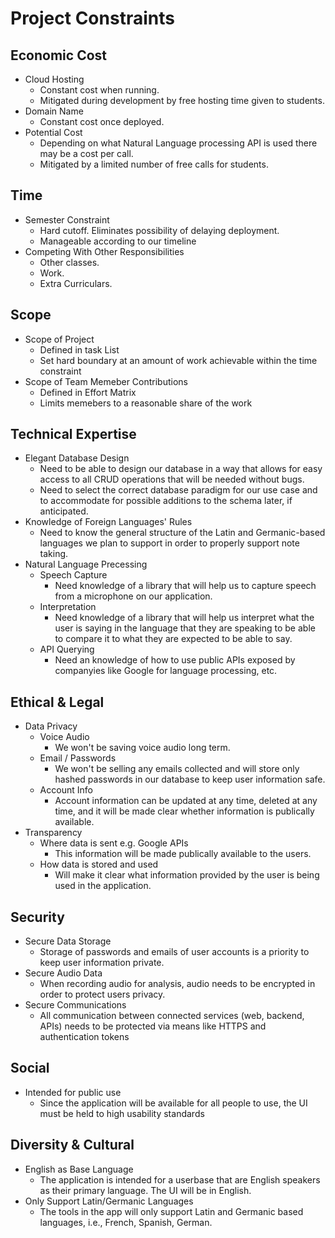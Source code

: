 # Project Constraints

## Economic Cost

* Cloud Hosting
  * Constant cost when running.
  * Mitigated during development by free hosting time given to students.
* Domain Name
  * Constant cost once deployed.
* Potential Cost
  * Depending on what Natural Language processing API is used there may be a cost per call.
  * Mitigated by a limited number of free calls for students.

## Time

* Semester Constraint
  * Hard cutoff. Eliminates possibility of delaying deployment.
  * Manageable according to our timeline
* Competing With Other Responsibilities
  * Other classes.
  * Work.
  * Extra Curriculars.

## Scope

* Scope of Project
  * Defined in task List
  * Set hard boundary at an amount of work achievable within the time constraint
* Scope of Team Memeber Contributions
  * Defined in Effort Matrix
  * Limits memebers to a reasonable share of the work

## Technical Expertise

* Elegant Database Design
  * Need to be able to design our database in a way that allows for easy access to all CRUD operations that will be needed without bugs.
  * Need to select the correct database paradigm for our use case and to accommodate for possible additions to the schema later, if anticipated.
* Knowledge of Foreign Languages' Rules
  * Need to know the general structure of the Latin and Germanic-based languages we plan to support in order to properly support note taking.
* Natural Language Precessing
  * Speech Capture
    * Need knowledge of a library that will help us to capture speech from a microphone on our application.
  * Interpretation
    * Need knowledge of a library that will help us interpret what the user is saying in the language that they are speaking to be able to compare it to what they are expected to be able to say.
  * API Querying
    * Need an knowledge of how to use public APIs exposed by companyies like Google for language processing, etc.

## Ethical & Legal

* Data Privacy
  * Voice Audio
    * We won't be saving voice audio long term.
  * Email / Passwords
    * We won't be selling any emails collected and will store only hashed passwords in our database to keep user information safe.
  * Account Info
    * Account information can be updated at any time, deleted at any time, and it will be made clear whether information is publically available.
* Transparency
  * Where data is sent e.g. Google APIs
    * This information will be made publically available to the users.
  * How data is stored and used
    * Will make it clear what information provided by the user is being used in the application.

## Security

* Secure Data Storage
  * Storage of passwords and emails of user accounts is a priority to keep user information private.
* Secure Audio Data
  * When recording audio for analysis, audio needs to be encrypted in order to protect users privacy.
* Secure Communications
  * All communication between connected services (web, backend, APIs) needs to be protected via means like HTTPS and authentication tokens

## Social

* Intended for public use
  * Since the application will be available for all people to use, the UI must be held to high usability standards

## Diversity & Cultural

* English as Base Language
  * The application is intended for a userbase that are English speakers as their primary language. The UI will be in English.
* Only Support Latin/Germanic Languages
  * The tools in the app will only support Latin and Germanic based languages, i.e., French, Spanish, German.
